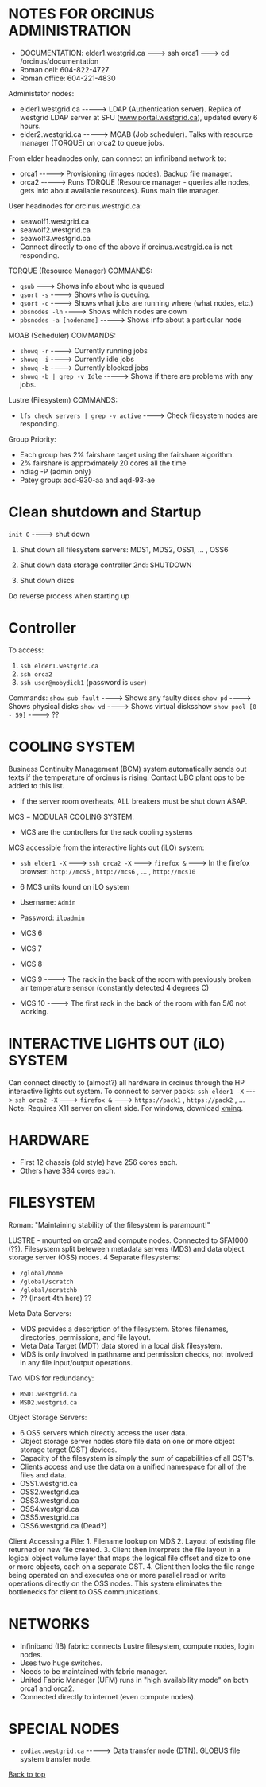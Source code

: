 NOTES FOR ORCINUS ADMINISTRATION
==============================

-   DOCUMENTATION: elder1.westgrid.ca ---> ssh orca1 ---> cd /orcinus/documentation
-   Roman cell:   604-822-4727
-   Roman office: 604-221-4830


Administator nodes:
-   elder1.westgrid.ca -----> LDAP (Authentication server). Replica of westgrid LDAP server at SFU (www.portal.westgrid.ca), updated every 6 hours.
-   elder2.westgrid.ca -----> MOAB (Job scheduler). Talks with resource manager (TORQUE) on orca2 to queue jobs.


From elder headnodes only, can connect on infiniband network to:
-   orca1 -----> Provisioning (images nodes). Backup file manager.
-   orca2 -----> Runs TORQUE (Resource manager - queries alle nodes, gets info about available resources). Runs main file manager.


User headnodes for orcinus.westrgid.ca:
-   seawolf1.westgrid.ca
-   seawolf2.westgrid.ca
-   seawolf3.westgrid.ca
-   Connect directly to one of the above if orcinus.westrgid.ca is not responding.


TORQUE (Resource Manager) COMMANDS:
-   `qsub` ---> Shows info about who is queued
-   `qsort -s` ----> Shows who is queuing.
-   `qsort -c` ----> Shows what jobs are running where (what nodes, etc.)
-   `pbsnodes -ln` ----> Shows which nodes are down
-   `pbsnodes -a [nodename]` -----> Shows info about a particular node


MOAB (Scheduler) COMMANDS:
-   `showq -r` ----> Currently running jobs
-   `showq -i` ----> Currently idle jobs
-   `showq -b` ----> Currently blocked jobs
-   `showq -b | grep -v Idle` -----> Shows if there are problems with any jobs.


Lustre (Filesystem) COMMANDS:
-   `lfs check servers | grep -v active` ----> Check filesystem nodes are responding.


Group Priority:
-   Each group has 2% fairshare target using the fairshare algorithm.
-   2% fairshare is approximately 20 cores all the time
-   ndiag -P (admin only)
-   Patey group: aqd-930-aa and aqd-93-ae


Clean shutdown and Startup
==============================

`init O` ----> shut down

1. Shut down all filesystem servers: MDS1, MDS2, OSS1, ... , OSS6

2. Shut down data storage controller 2nd: SHUTDOWN

3. Shut down discs

Do reverse process when starting up

Controller
==============================
To access:
1. `ssh elder1.westgrid.ca`
2. `ssh orca2`
3. `ssh user@mobydick1` (password is `user`)

Commands:
    `show sub fault` ----> Shows any faulty discs
    `show pd` ----> Shows physical disks
    `show vd` ----> Shows virtual disksshow 
    `show pool [0 - 59]` ----> ??


COOLING SYSTEM
==============================

Business Continuity Management (BCM) system automatically sends out texts if the temperature of orcinus is rising.
Contact UBC plant ops to be added to this list.

-   If the server room overheats, ALL breakers must be shut down ASAP.

MCS = MODULAR COOLING SYSTEM.
-   MCS are the controllers for the rack cooling systems

MCS accessible from the interactive lights out (iLO) system:
-   `ssh elder1 -X` ---> `ssh orca2 -X` ---> `firefox &` ---> In the firefox browser: `http://mcs5` , `http://mcs6` , ... , `http://mcs10`
-   6 MCS units found on iLO system
-   Username: `Admin`
-   Password: `iloadmin`


-   MCS 6
-   MCS 7
-   MCS 8
-   MCS 9 ----> The rack in the back of the room with previously broken air temperature sensor (constantly detected 4 degrees C)
-   MCS 10 ----> The first rack in the back of the room with fan 5/6 not working.

INTERACTIVE LIGHTS OUT (iLO) SYSTEM
==============================

Can connect directly to (almost?) all hardware in orcinus through the HP interactive lights out system.
To connect to server packs:
    `ssh elder1 -X` ---> `ssh orca2 -X` ---> `firefox &` ---> `https://pack1` , `https://pack2` , ...
    Note: Requires X11 server on client side.
    For windows, download [xming](https://sourceforge.net/projects/xming/).


HARDWARE
==============================
-   First 12 chassis (old style) have 256 cores each.
-   Others have 384 cores each.


FILESYSTEM
==============================
Roman: "Maintaining stability of the filesystem is paramount!"


LUSTRE - mounted on orca2 and compute nodes. Connected to SFA1000 (??). Filesystem split beteween metadata servers (MDS) and data object storage server (OSS) nodes.
4 Separate filesystems:
-   `/global/home`
-   `/global/scratch`
-   `/global/scratchb`
-   ?? (Insert 4th here) ??

Meta Data Servers:
-   MDS provides a description of the filesystem. Stores filenames, directories, permissions, and file layout.
-   Meta Data Target (MDT) data stored in a local disk filesystem.
-   MDS is only involved in pathname and permission checks, not involved in any file input/output operations.

Two MDS for redundancy:
-   `MSD1.westgrid.ca`
-   `MSD2.westgrid.ca`

Object Storage Servers:
-   6 OSS servers which directly access the user data.
-   Object storage server nodes store file data on one or more object storage target (OST) devices.
-   Capacity of the filesystem is simply the sum of capabilities of all OST's.
-   Clients access and use the data on a unified namespace for all of the files and data.
-   OSS1.westgrid.ca
-   OSS2.westgrid.ca
-   OSS3.westgrid.ca
-   OSS4.westgrid.ca
-   OSS5.westgrid.ca
-   OSS6.westgrid.ca (Dead?)

Client Accessing a File:
    1. Filename lookup on MDS
    2. Layout of existing file returned or new file created.
    3. Client then interprets the file layout in a logical object volume layer that maps the logical file offset and size to one or more objects, each on a separate OST.
    4. Client then locks the file range being operated on and executes one or more parallel read or write operations directly on the OSS nodes.
    This system eliminates the bottlenecks for client to OSS communications.

NETWORKS
==============================

-   Infiniband (IB) fabric: connects Lustre filesystem, compute nodes, login nodes.
-   Uses two huge switches.
-   Needs to be maintained with fabric manager.
-   United Fabric Manager (UFM) runs in "high availability mode" on both orca1 and orca2.
-   Connected directly to internet (even compute nodes).

SPECIAL NODES
==============================
- `zodiac.westgrid.ca` -----> Data transfer node (DTN). GLOBUS file system transfer node.


<a href="#top">Back to top</a>
